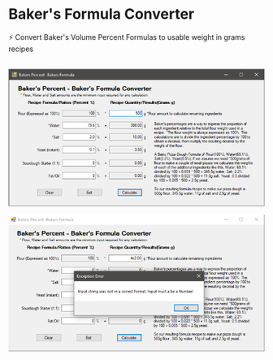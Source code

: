 # Baker's Formula Converter
⚡ Convert Baker's Volume Percent Formulas to usable weight in grams recipes <br/><br/>

![Alt](https://github.com/Hamberfim/BakersFormulaConverter/blob/main/BakersPercentages/ScreenshotCalculated.png "Calculation")

![Alt](https://github.com/Hamberfim/BakersFormulaConverter/blob/main/BakersPercentages/ScreenshotException.png "Exception Handling")
